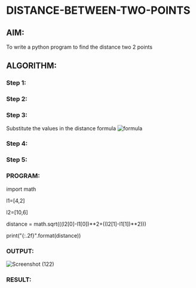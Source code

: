 # DISTANCE-BETWEEN-TWO-POINTS

## AIM:
To write a python program to find the distance two 2 points
## ALGORITHM:
### Step 1: 
### Step 2: 
### Step 3: 
Substitute the values in the distance formula  ![formula](/formula.JPG)
### Step 4: 
### Step 5: 
### PROGRAM:

import math

l1=[4,2]

l2=[10,6]

distance = math.sqrt(((l2[0]-l1[0])**2+((l2[1]-l1[1])**2)))

print("{:.2f}".format(distance))
  


### OUTPUT:

![Screenshot (122)](https://github.com/Anusharonselva/DISTANCE-BETWEEN-TWO-POINTS/assets/119405600/8fd48b4e-0d8b-401f-9308-f8ae79a68b14)



### RESULT:
